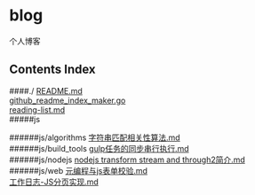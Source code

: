 # blog
个人博客

## Contents Index
####./
[README.md](https:/github.com/inter-action/blog/blob/master/README.md)  
[github_readme_index_maker.go](https:/github.com/inter-action/blog/blob/master/github_readme_index_maker.go)  
[reading-list.md](https:/github.com/inter-action/blog/blob/master/reading-list.md)  
#####js

######js/algorithms
[字符串匹配相关性算法.md](https:/github.com/inter-action/blog/blob/master/js/algorithms/%E5%AD%97%E7%AC%A6%E4%B8%B2%E5%8C%B9%E9%85%8D%E7%9B%B8%E5%85%B3%E6%80%A7%E7%AE%97%E6%B3%95.md)  
######js/build_tools
[gulp任务的同步串行执行.md](https:/github.com/inter-action/blog/blob/master/js/build_tools/gulp%E4%BB%BB%E5%8A%A1%E7%9A%84%E5%90%8C%E6%AD%A5%E4%B8%B2%E8%A1%8C%E6%89%A7%E8%A1%8C.md)  
######js/nodejs
[nodejs transform stream and through2简介.md](https:/github.com/inter-action/blog/blob/master/js/nodejs/nodejs+transform+stream+and+through2%E7%AE%80%E4%BB%8B.md)  
######js/web
[元编程与js表单校验.md](https:/github.com/inter-action/blog/blob/master/js/web/%E5%85%83%E7%BC%96%E7%A8%8B%E4%B8%8Ejs%E8%A1%A8%E5%8D%95%E6%A0%A1%E9%AA%8C.md)  
[工作日志-JS分页实现.md](https:/github.com/inter-action/blog/blob/master/js/web/%E5%B7%A5%E4%BD%9C%E6%97%A5%E5%BF%97-JS%E5%88%86%E9%A1%B5%E5%AE%9E%E7%8E%B0.md)  

